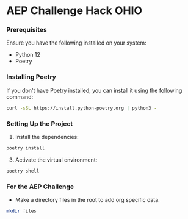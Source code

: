 # AEP Challenge Hack OHIO

### Prerequisites

Ensure you have the following installed on your system:

- Python 12
- Poetry

### Installing Poetry

If you don't have Poetry installed, you can install it using the following command:

```sh
curl -sSL https://install.python-poetry.org | python3 -
```

### Setting Up the Project

1. Install the dependencies:

```sh
poetry install
```

3. Activate the virtual environment:

```sh
poetry shell
```

### For the AEP Challenge

- Make a directory files in the root to add org specific data.

```sh
mkdir files
```

